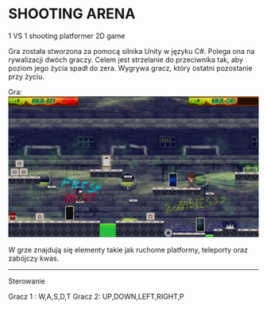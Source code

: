 # SHOOTING ARENA
 1 VS 1 shooting platformer 2D game

Gra została stworzona za pomocą silnika Unity w języku C#.
Polega ona na rywalizacji dwóch graczy. Celem jest strzelanie do przeciwnika tak, aby poziom jego życia spadł do zera.
Wygrywa gracz, który ostatni pozostanie przy życiu.


Gra:
![gra](screens/game1.png)


W grze znajdują się elementy takie jak ruchome platformy, teleporty oraz zabójczy kwas.


------------------------------------------
Sterowanie

Gracz 1 : W,A,S,D,T
Gracz 2: UP,DOWN,LEFT,RIGHT,P
